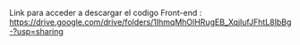 Link para acceder a descargar el codigo Front-end : https://drive.google.com/drive/folders/1IhmqMhOlHRugEB_XqjlufJFhtL8IbBg-?usp=sharing
